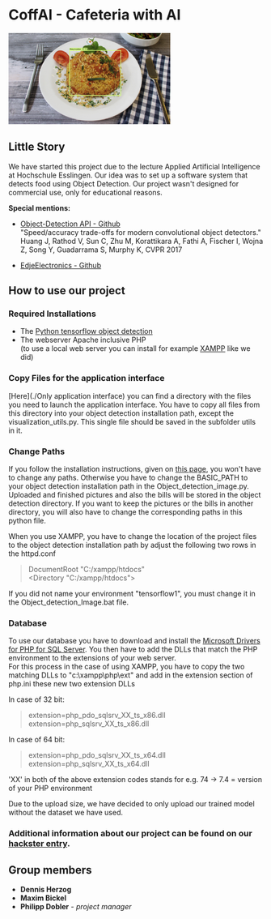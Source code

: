 # CoffAI - Cafeteria with AI

<img src="./Full installation/homeImage.jpg" alt="labeled photo of food" height="180px"/>

## Little Story
We have started this project due to the lecture Applied Artificial Intelligence at Hochschule Esslingen. Our idea was to set up a software system that detects food using Object Detection.
Our project wasn't designed for commercial use, only for educational reasons.

**Special mentions:**  
* [Object-Detection API - Github](https://github.com/tensorflow/models/tree/master/research/object_detection)  
"Speed/accuracy trade-offs for modern convolutional object detectors."  
Huang J, Rathod V, Sun C, Zhu M, Korattikara A, Fathi A, Fischer I, Wojna Z,
Song Y, Guadarrama S, Murphy K, CVPR 2017

* [EdjeElectronics - Github](https://github.com/EdjeElectronics/TensorFlow-Object-Detection-API-Tutorial-Train-Multiple-Objects-Windows-10)

## How to use our project

### Required Installations
* The [Python tensorflow object detection](https://github.com/EdjeElectronics/TensorFlow-Object-Detection-API-Tutorial-Train-Multiple-Objects-Windows-10)
* The webserver Apache inclusive PHP  
(to use a local web server you can install for example [XAMPP](https://www.apachefriends.org/de/index.html) like we did)

### Copy Files for the application interface
[Here](./Only application interface) you can find a directory with the files you need to launch the application interface. You have to copy all files from this directory into your object detection installation path, except the visualization_utils.py. This single file should be saved in the subfolder utils in it.

### Change Paths
If you follow the installation instructions, given on [this page](https://github.com/EdjeElectronics/TensorFlow-Object-Detection-API-Tutorial-Train-Multiple-Objects-Windows-10), you won't have to change any paths.
Otherwise you have to change the BASIC_PATH to your object detection installation path in the Object_detection_image.py.
Uploaded and finished pictures and also the bills will be stored in the object detection directory.
If you want to keep the pictures or the bills in another directory, you will also have to change the corresponding paths in this python file.

When you use XAMPP, you have to change the location of the project files to the object detection installation path by adjust the following two rows in the httpd.conf
>DocumentRoot "C:/xampp/htdocs"  
><Directory "C:/xampp/htdocs">

If you did not name your environment "tensorflow1", you must change it in the Object_detection_Image.bat file.

### Database
To use our database you have to download and install the [Microsoft Drivers for PHP for SQL Server](https://docs.microsoft.com/en-us/sql/connect/php/getting-started-with-the-php-sql-driver?view=sql-server-ver15). You then have to add the DLLs that match the PHP environment to the extensions of your web server.  
For this process in the case of using XAMPP, you have to copy the two matching DLLs to "c:\xampp\php\ext\" and add in the extension section of php.ini these new two extension DLLs

In case of 32 bit:
>extension=php_pdo_sqlsrv_XX_ts_x86.dll  
>extension=php_sqlsrv_XX_ts_x86.dll

In case of 64 bit:
>extension=php_pdo_sqlsrv_XX_ts_x64.dll  
>extension=php_sqlsrv_XX_ts_x64.dll

'XX' in both of the above extension codes stands for e.g. 74 &rarr; 7.4 = version of your PHP environment

Due to the upload size, we have decided to only upload our trained model without the dataset we have used.

### **Additional information about our project can be found on our [hackster entry](https://www.hackster.io/340027/cafeteria-with-artificial-intelligence-cab8bc).**

## Group members

* **Dennis Herzog**
* **Maxim Bickel**
* **Philipp Dobler** - *project manager*
